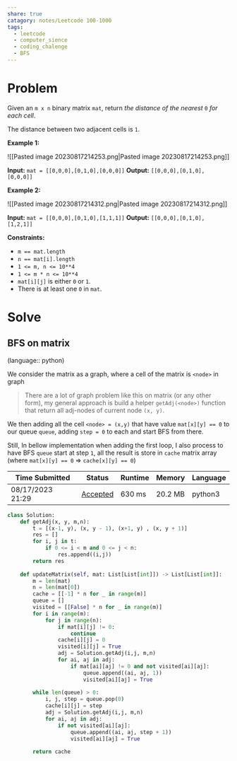 ```yaml
---
share: true
catagory: notes/Leetcode 100-1000
tags:
  - leetcode
  - computer_sience
  - coding_chalenge
  - BFS
---
```


# Problem

Given an `m x n` binary matrix `mat`, return _the distance of the nearest_ `0` _for each cell_.

The distance between two adjacent cells is `1`.

**Example 1:**

![[Pasted image 20230817214253.png|Pasted image 20230817214253.png]]

**Input:** `mat = [[0,0,0],[0,1,0],[0,0,0]]`
**Output:** `[[0,0,0],[0,1,0],[0,0,0]]`

**Example 2:**

![[Pasted image 20230817214312.png|Pasted image 20230817214312.png]]

**Input:** `mat = [[0,0,0],[0,1,0],[1,1,1]]`
**Output:** `[[0,0,0],[0,1,0],[1,2,1]]`

**Constraints:**

- `m == mat.length`
- `n == mat[i].length`
- `1 <= m, n <= 10**4`
- `1 <= m * n <= 10**4`
- `mat[i][j]` is either `0` or `1`.
- There is at least one `0` in `mat`.

# Solve
## BFS on matrix
(language:: python)

We consider the matrix as a graph, where a cell of the matrix is `<node>` in graph

> There are a lot of graph problem like this on matrix (or any other form), my general approach is build a helper `getAdj(<node>)` function that return all adj-nodes of current node `(x, y)`.

We then adding all the cell `<node> = (x,y)` that have value `mat[x][y] == 0` to our queue `queue`, adding `step = 0` to each and start BFS from there.

Still, In bellow implementation when adding the first loop, I also process to have BFS `queue` start at step `1`, all the result is store in `cache` matrix array (where `mat[x][y] == 0` => `cache[x][y] == 0`)

|Time Submitted|Status|Runtime|Memory|Language|
|---|---|---|---|---|
|08/17/2023 21:29|[Accepted](https://leetcode.com/submissions/detail/1024015254/)|630 ms|20.2 MB|python3|

```python
class Solution:
    def getAdj(x, y, m,n):
        t = [(x-1, y), (x, y - 1), (x+1, y) , (x, y + 1)]
        res = []
        for i, j in t:
            if 0 <= i < m and 0 <= j < n:
                res.append((i,j))
        return res
    
    def updateMatrix(self, mat: List[List[int]]) -> List[List[int]]:
        m = len(mat)
        n = len(mat[0])
        cache = [[-1] * n for _ in range(m)]
        queue = []
        visited = [[False] * n for _ in range(m)]
        for i in range(m):
            for j in range(n):
                if mat[i][j] != 0:
                    continue
                cache[i][j] = 0
                visited[i][j] = True
                adj = Solution.getAdj(i,j, m,n)
                for ai, aj in adj:
                    if mat[ai][aj] != 0 and not visited[ai][aj]:
                        queue.append((ai, aj, 1))
                        visited[ai][aj] = True
        
        while len(queue) > 0:
            i, j, step = queue.pop(0)
            cache[i][j] = step
            adj = Solution.getAdj(i,j, m,n)
            for ai, aj in adj:
                if not visited[ai][aj]:
                    queue.append((ai, aj, step + 1))
                    visited[ai][aj] = True
            
        return cache
```
